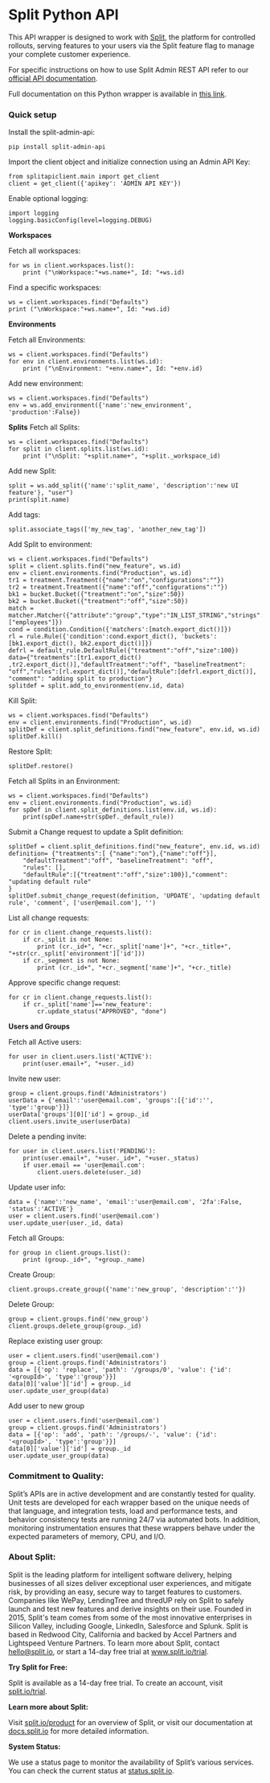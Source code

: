 # Split Python API

This API wrapper is designed to work with [Split](https://www.split.io), the platform for controlled rollouts, serving features to your users via the Split feature flag to manage your complete customer experience.

For specific instructions on how to use Split Admin REST API refer to our [official API documentation](https://docs.split.io/reference).

Full documentation on this Python wrapper is available in [this link](https://help.split.io/hc/en-us/articles/4412331052685-Python-PyPi-library-for-Split-REST-Admin-API).

### Quick setup

Install the split-admin-api:
```
pip install split-admin-api
```

Import the client object and initialize connection using an Admin API Key:

```
from splitapiclient.main import get_client
client = get_client({'apikey': 'ADMIN API KEY'})
```


Enable optional logging:

```
import logging
logging.basicConfig(level=logging.DEBUG)
```

**Workspaces**

Fetch all workspaces:

```
for ws in client.workspaces.list():
    print ("\nWorkspace:"+ws.name+", Id: "+ws.id)
```

Find a specific workspaces:

```
ws = client.workspaces.find("Defaults")
print ("\nWorkspace:"+ws.name+", Id: "+ws.id)
```

**Environments**

Fetch all Environments:

```
ws = client.workspaces.find("Defaults")
for env in client.environments.list(ws.id):
    print ("\nEnvironment: "+env.name+", Id: "+env.id)
```

Add new environment:

```
ws = client.workspaces.find("Defaults")
env = ws.add_environment({'name':'new_environment', 'production':False})
```

**Splits**
Fetch all Splits:

```
ws = client.workspaces.find("Defaults")
for split in client.splits.list(ws.id):
    print ("\nSplit: "+split.name+", "+split._workspace_id)
```

Add new Split:

```
split = ws.add_split({'name':'split_name', 'description':'new UI feature'}, "user")
print(split.name)
```

Add tags:

```
split.associate_tags(['my_new_tag', 'another_new_tag'])
```

Add Split to environment:

```
ws = client.workspaces.find("Defaults")
split = client.splits.find("new_feature", ws.id) 
env = client.environments.find("Production", ws.id)
tr1 = treatment.Treatment({"name":"on","configurations":""})
tr2 = treatment.Treatment({"name":"off","configurations":""})
bk1 = bucket.Bucket({"treatment":"on","size":50})
bk2 = bucket.Bucket({"treatment":"off","size":50})
match = matcher.Matcher({"attribute":"group","type":"IN_LIST_STRING","strings":["employees"]})
cond = condition.Condition({'matchers':[match.export_dict()]})
rl = rule.Rule({'condition':cond.export_dict(), 'buckets':[bk1.export_dict(), bk2.export_dict()]})
defrl = default_rule.DefaultRule({"treatment":"off","size":100}) 
data={"treatments":[tr1.export_dict() ,tr2.export_dict()],"defaultTreatment":"off", "baselineTreatment": "off","rules":[rl.export_dict()],"defaultRule":[defrl.export_dict()], "comment": "adding split to production"}
splitdef = split.add_to_environment(env.id, data)
```

Kill Split:

```
ws = client.workspaces.find("Defaults")
env = client.environments.find("Production", ws.id)
splitDef = client.split_definitions.find("new_feature", env.id, ws.id)
splitDef.kill()
```

Restore Split:

```
splitDef.restore()
```

Fetch all Splits in an Environment:

```
ws = client.workspaces.find("Defaults")
env = client.environments.find("Production", ws.id)
for spDef in client.split_definitions.list(env.id, ws.id):
    print(spDef.name+str(spDef._default_rule))
```

Submit a Change request to update a Split definition:

```
splitDef = client.split_definitions.find("new_feature", env.id, ws.id)
definition= {"treatments":[ {"name":"on"},{"name":"off"}],
    "defaultTreatment":"off", "baselineTreatment": "off",
    "rules": [],
    "defaultRule":[{"treatment":"off","size":100}],"comment": "updating default rule"
}
splitDef.submit_change_request(definition, 'UPDATE', 'updating default rule', 'comment', ['user@email.com'], '')
```

List all change requests:

```
for cr in client.change_requests.list():
    if cr._split is not None:
        print (cr._id+", "+cr._split['name']+", "+cr._title+", "+str(cr._split['environment']['id'])) 
    if cr._segment is not None:
        print (cr._id+", "+cr._segment['name']+", "+cr._title)
```

Approve specific change request:

```
for cr in client.change_requests.list():
    if cr._split['name']=='new_feature':
        cr.update_status("APPROVED", "done")
```

**Users and Groups**

Fetch all Active users:

```
for user in client.users.list('ACTIVE'):
    print(user.email+", "+user._id) 
```

Invite new user:

```
group = client.groups.find('Administrators')
userData = {'email':'user@email.com', 'groups':[{'id':'', 'type':'group'}]}
userData['groups'][0]['id'] = group._id
client.users.invite_user(userData)
```

Delete a pending invite:

```
for user in client.users.list('PENDING'):
    print(user.email+", "+user._id+", "+user._status)
    if user.email == 'user@email.com': 
        client.users.delete(user._id)
```

Update user info:

```
data = {'name':'new_name', 'email':'user@email.com', '2fa':False, 'status':'ACTIVE'}
user = client.users.find('user@email.com')
user.update_user(user._id, data)
```

Fetch all Groups:

```
for group in client.groups.list():
    print (group._id+", "+group._name)
```

Create Group:

```
client.groups.create_group({'name':'new_group', 'description':''})
```

Delete Group:

```
group = client.groups.find('new_group')
client.groups.delete_group(group._id)
```

Replace existing user group:

```
user = client.users.find('user@email.com')
group = client.groups.find('Administrators')
data = [{'op': 'replace', 'path': '/groups/0', 'value': {'id': '<groupId>', 'type':'group'}}]
data[0]['value']['id'] = group._id
user.update_user_group(data)
```

Add user to new group

```
user = client.users.find('user@email.com')
group = client.groups.find('Administrators')
data = [{'op': 'add', 'path': '/groups/-', 'value': {'id': '<groupId>', 'type':'group'}}]
data[0]['value']['id'] = group._id
user.update_user_group(data)
```

### Commitment to Quality:

Split’s APIs are in active development and are constantly tested for quality. Unit tests are developed for each wrapper based on the unique needs of that language, and integration tests, load and performance tests, and behavior consistency tests are running 24/7 via automated bots. In addition, monitoring instrumentation ensures that these wrappers behave under the expected parameters of memory, CPU, and I/O.

### About Split:

Split is the leading platform for intelligent software delivery, helping businesses of all sizes deliver exceptional user experiences, and mitigate risk, by providing an easy, secure way to target features to customers. Companies like WePay, LendingTree and thredUP rely on Split to safely launch and test new features and derive insights on their use. Founded in 2015, Split's team comes from some of the most innovative enterprises in Silicon Valley, including Google, LinkedIn, Salesforce and Splunk. Split is based in Redwood City, California and backed by Accel Partners and Lightspeed Venture Partners. To learn more about Split, contact hello@split.io, or start a 14-day free trial at www.split.io/trial.

**Try Split for Free:**

Split is available as a 14-day free trial. To create an account, visit [split.io/trial](https://www.split.io/trial).

**Learn more about Split:** 

Visit [split.io/product](https://www.split.io/product) for an overview of Split, or visit our documentation at [docs.split.io](http://docs.split.io) for more detailed information.

**System Status:**

We use a status page to monitor the availability of Split’s various services. You can check the current status at [status.split.io](http://status.split.io).

